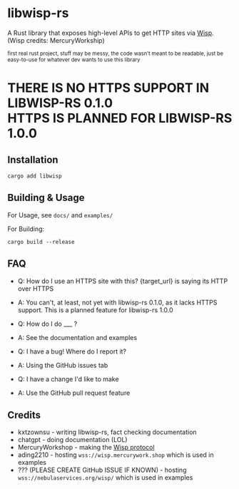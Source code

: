 # libwisp-rs
A Rust library that exposes high-level APIs to get HTTP sites via [Wisp](https://github.com/MercuryWorkshop/wisp-protocol). (Wisp credits: MercuryWorkship)

<sub>first real rust project, stuff may be messy, the code wasn't meant to be readable, just be easy-to-use for whatever dev wants to use this library</sub>

# THERE IS NO HTTPS SUPPORT IN LIBWISP-RS 0.1.0 <br /> HTTPS IS PLANNED FOR LIBWISP-RS 1.0.0

## Installation
`cargo add libwisp`

## Building & Usage
For Usage, see `docs/` and `examples/`

For Building:
```
cargo build --release
```
## FAQ
- Q: How do I use an HTTPS site with this? {target_url} is saying its HTTP over HTTPS
- A: You can't, at least, not yet with libwisp-rs 0.1.0, as it lacks HTTPS support. This is a planned feature for libwisp-rs 1.0.0

- Q: How do I do ___ ?
- A: See the documentation and examples

- Q: I have a bug! Where do I report it?
- A: Using the GitHub issues tab

- Q: I have a change I'd like to make
- A: Use the GitHub pull request feature

## Credits
- kxtzownsu - writing libwisp-rs, fact checking documentation
- chatgpt - doing documentation (LOL)
- MercuryWorkshop - making the [Wisp protocol](https://github.com/MercuryWorkshop/wisp-protocol)
- ading2210 - hosting `wss://wisp.mercurywork.shop` which is used in examples
- ??? (PLEASE CREATE GitHub ISSUE IF KNOWN) - hosting `wss://nebulaservices.org/wisp/` which is used in examples